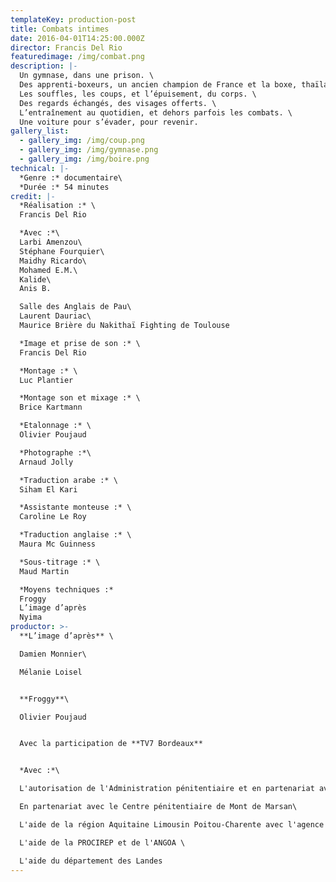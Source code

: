 ```yaml
---
templateKey: production-post
title: Combats intimes
date: 2016-04-01T14:25:00.000Z
director: Francis Del Rio
featuredimage: /img/combat.png
description: |-
  Un gymnase, dans une prison. \
  Des apprenti-boxeurs, un ancien champion de France et la boxe, thaïlandaise. \
  Les souffles, les coups, et l’épuisement, du corps. \
  Des regards échangés, des visages offerts. \
  L’entraînement au quotidien, et dehors parfois les combats. \
  Une voiture pour s’évader, pour revenir.
gallery_list:
  - gallery_img: /img/coup.png
  - gallery_img: /img/gymnase.png
  - gallery_img: /img/boire.png
technical: |-
  *Genre :* documentaire\
  *Durée :* 54 minutes
credit: |-
  *Réalisation :* \
  Francis Del Rio

  *Avec :*\
  Larbi Amenzou\
  Stéphane Fourquier\
  Maidhy Ricardo\
  Mohamed E.M.\
  Kalide\
  Anis B.

  Salle des Anglais de Pau\
  Laurent Dauriac\
  Maurice Brière du Nakithaï Fighting de Toulouse

  *Image et prise de son :* \
  Francis Del Rio

  *Montage :* \
  Luc Plantier

  *Montage son et mixage :* \
  Brice Kartmann

  *Etalonnage :* \
  Olivier Poujaud

  *Photographe :*\
  Arnaud Jolly

  *Traduction arabe :* \
  Siham El Kari

  *Assistante monteuse :* \
  Caroline Le Roy

  *Traduction anglaise :* \
  Maura Mc Guinness

  *Sous-titrage :* \
  Maud Martin

  *Moyens techniques :*
  Froggy
  L’image d’après
  Nyima
productor: >-
  **L’image d’après** \

  Damien Monnier\

  Mélanie Loisel


  **Froggy**\

  Olivier Poujaud


  Avec la participation de **TV7 Bordeaux**


  *Avec :*\

  L'autorisation de l'Administration pénitentiaire et en partenariat avec la direction inter-régionale des Services pénitentiaires de Bordeaux\

  En partenariat avec le Centre pénitentiaire de Mont de Marsan\

  L'aide de la région Aquitaine Limousin Poitou-Charente avec l'agence ECLA et de Ciclic-Région Centre Val de Loire en partenariat avec le CNC\

  L'aide de la PROCIREP et de l'ANGOA \

  L'aide du département des Landes
---
```

